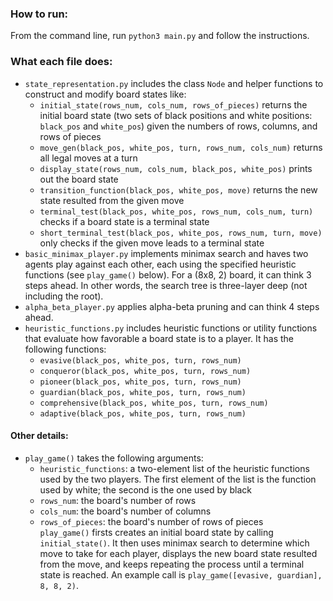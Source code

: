 ### How to run:
From the command line, run ```python3 main.py``` and follow the instructions.

### What each file does:
* ```state_representation.py``` includes the class ```Node``` and helper functions to construct and modify board states like:
    * ```initial_state(rows_num, cols_num, rows_of_pieces)``` returns the initial board state (two sets of black positions and white positions: ```black_pos``` and ```white_pos```) given the numbers of rows, columns, and rows of pieces
    * ```move_gen(black_pos, white_pos, turn, rows_num, cols_num)``` returns all legal moves at a turn 
    * ```display_state(rows_num, cols_num, black_pos, white_pos)``` prints out the board state 
    * ```transition_function(black_pos, white_pos, move)``` returns the new state resulted from the given move
    * ```terminal_test(black_pos, white_pos, rows_num, cols_num, turn)``` checks if a board state is a terminal state
    * ```short_terminal_test(black_pos, white_pos, rows_num, turn, move)``` only checks if the given move leads to a terminal state 
* ```basic_minimax_player.py``` implements minimax search and haves two agents play against each other, each using the specified heuristic functions (see ```play_game()``` below). For a (8x8, 2) board, it can think 3 steps ahead. In other words, the search tree is three-layer deep (not including the root).   
* ```alpha_beta_player.py``` applies alpha-beta pruning and can think 4 steps ahead.
* ```heuristic_functions.py``` includes heuristic functions or utility functions that evaluate how favorable a board state is to a player. It has the following functions:
    * ```evasive(black_pos, white_pos, turn, rows_num)```
    * ```conqueror(black_pos, white_pos, turn, rows_num)```
    * ```pioneer(black_pos, white_pos, turn, rows_num)```
    * ```guardian(black_pos, white_pos, turn, rows_num)```
    * ```comprehensive(black_pos, white_pos, turn, rows_num)```
    * ```adaptive(black_pos, white_pos, turn, rows_num)```

#### Other details:
* ```play_game()``` takes the following arguments:
    * ```heuristic_functions```: a two-element list of the heuristic functions used by the two players. The first element of the list is the function used by white; the second is the one used by black
    * ```rows_num```: the board's number of rows
    * ```cols_num```: the board's number of columns
    * ```rows_of_pieces```: the board's number of rows of pieces    
  ```play_game()``` firsts creates an initial board state by calling ```initial_state()```. It then uses minimax search to determine which move to take for each player, displays the new board state resulted from the move, and keeps repeating the process until a terminal state is reached. 
  An example call is ```play_game([evasive, guardian], 8, 8, 2)```.